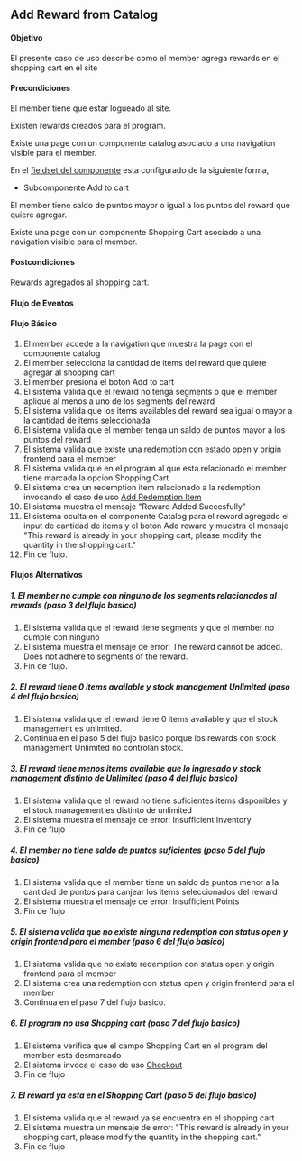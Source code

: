 ## Add Reward from Catalog
#### Objetivo

El presente caso de uso describe como el member agrega rewards en el shopping cart en el site

#### Precondiciones

El member tiene que estar logueado al site. 

Existen rewards creados para el program.

Existe una page con un componente catalog asociado a una navigation visible para el member. 

En el [fieldset del componente](?name=UC-PTF-FE006) esta configurado de la siguiente forma,

- Subcomponente Add to cart

El member tiene saldo de puntos mayor o igual a los puntos del reward que quiere agregar.

Existe una page con un componente Shopping Cart asociado a una navigation visible para el member. 

#### Postcondiciones

Rewards agregados al shopping cart.

#### Flujo de Eventos

#### Flujo Básico

1. El member accede a la navigation que muestra la page con el componente catalog
2. El member selecciona la cantidad de items del reward que quiere agregar al shopping cart
3. El member presiona el boton Add to cart
3. El sistema valida que el reward no tenga segments o que el member aplique al menos a uno de los segments del reward
4. El sistema valida que los items availables del reward sea igual o mayor a la cantidad de items seleccionada
5. El sistema valida que el member tenga un saldo de puntos mayor a los puntos del reward
6. El sistema valida que existe una redemption con estado open y origin frontend para el member
7. El sistema valida que en el program al que esta relacionado el member tiene marcada la opcion Shopping Cart 
8. El sistema crea un redemption item relacionado a la redemption invocando el caso de uso [Add Redemption Item](?name=UC-PTF-RW012)
9. El sistema muestra el mensaje "Reward Added Succesfully"
10. El sistema oculta en el componente Catalog para el reward agregado el input de cantidad de items y el boton Add reward y muestra el mensaje "This reward is already in your shopping cart, please modify the quantity in the shopping cart."
11. Fin de flujo.
      
#### Flujos Alternativos

##### 1. El member no cumple con ninguno de los segments relacionados al rewards (paso 3 del flujo basico)
1. El sistema valida que el reward tiene segments y que el member no cumple con ninguno
2. El sistema muestra el mensaje de error: The reward cannot be added. Does not adhere to segments of the reward.
3. Fin de flujo.

##### 2. El reward tiene 0 items available y stock management Unlimited (paso 4 del flujo basico)
1. El sistema valida que el reward tiene 0 items available y que el stock management es unlimited.
2. Continua en el paso 5 del flujo basico porque los rewards con stock management Unlimited no controlan stock.

##### 3. El reward tiene menos items available que lo ingresado y stock management distinto de Unlimited (paso 4 del flujo basico)
1. El sistema valida que el reward no tiene suficientes items disponibles y el stock management es distinto de unlimited
2. El sistema muestra el mensaje de error: Insufficient Inventory
3. Fin de flujo

##### 4. El member no tiene saldo de puntos suficientes (paso 5 del flujo basico)
1. El sistema valida que el member tiene un saldo de puntos menor a la cantidad de puntos para canjear los items seleccionados del reward 
2. El sistema muestra el mensaje de error: Insufficient Points
3. Fin de flujo

##### 5. El sistema valida que no existe ninguna redemption con status open y origin frontend para el member  (paso 6 del flujo basico)
1. El sistema valida que no existe redemption con status open y origin frontend para el member
2. El sistema crea una redemption con status open y origin frontend para el member 
3. Continua en el paso 7 del flujo basico.

##### 6. El program no usa Shopping cart (paso 7 del flujo basico)
1. El sistema verifica que el campo Shopping Cart en el program del member esta desmarcado
2. El sistema invoca el caso de uso [Checkout](?name=UC-PTF-RW013)
3. Fin de flujo

##### 7. El reward ya esta en el Shopping Cart (paso 5 del flujo basico)
1. El sistema valida que el reward ya se encuentra en el shopping cart
2. El sistema muestra un mensaje de error: "This reward is already in your shopping cart, please modify the quantity in the shopping cart." 
3. Fin de flujo






